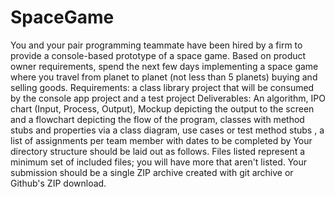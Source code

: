 # SpaceGame
You and your pair programming teammate have been hired by a firm to provide a console-based prototype of a space game. Based on product owner requirements, spend the next few days implementing a space game where you travel from planet to planet (not less than 5 planets) buying and selling goods.     Requirements: a class library project that will be consumed by the console app project and a test project  Deliverables:  An algorithm, IPO chart (Input, Process, Output),  Mockup depicting the output to the screen and a flowchart depicting the flow of the program, classes with method stubs and properties via a class diagram, use cases or test method stubs , a list of assignments per team member with dates to be completed by Your directory structure should be laid out as follows. Files listed represent a minimum set of included files; you will have more that aren't listed. Your submission should be a single ZIP archive created with git archive or Github's ZIP download.
